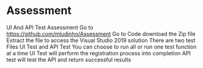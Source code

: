 # Assessment
UI And API  Test Assessment
Go to https://github.com/mludinho/Assessment
Go to Code download the Zip file
Extract the file to access the Visual Studio 2019 solution 
There are two test Files UI Test and API Test 
You can choose to run all or run one test function at a time
UI Test will perform the registration process into completion
API test will test the API and return successful results

